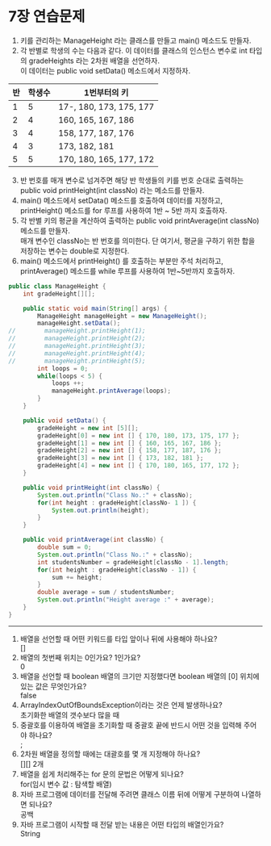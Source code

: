 # 7장 연습문제
1. 키를 관리하는 ManageHeight 라는 클래스를 만들고 main() 메소드도 만들자.
2. 각 반별로 학생의 수는 다음과 같다. 이 데이터를 클래스의 인스턴스 변수로 int 타입의 gradeHeights 라는 2차원 배열을 선언하자.  
이 데이터는 public void setData() 메소드에서 지정하자.   

|반|학생수|1번부터의 키|
|---|---|----|
|1|5|17-, 180, 173, 175, 177|
|2|4|160, 165, 167, 186|
|3|4|158, 177, 187, 176|
|4|3|173, 182, 181|
|5|5|170, 180, 165, 177, 172|

3. 반 번호를 매개 변수로 넘겨주면 해당 반 학생들의 키를 번호 순대로 출력하는 public void printHeight(int classNo) 라는 메소드를 만들자.
4. main() 메소드에서 setData() 메소드를 호출하여 데이터를 지정하고, printHeight() 메소드를 for 루프를 사용하여 1반 ~ 5반 까지 호출하자.
5. 각 반별 키의 평균을 계산하여 출력하는 public void printAverage(int classNo) 메소드를 만들자.  
매개 변수인 classNo는 반 번호를 의미한다. 단 여기서, 평균을 구하기 위한 합을 저장하는 변수는 double로 지정한다.  
6. main() 메소드에서 printHeight() 를 호출하는 부분만 주석 처리하고, printAverage() 메소드를 while 루프를 사용하여 1반~5반까지 호출하자.

```java
public class ManageHeight {
    int gradeHeight[][];

    public static void main(String[] args) {
        ManageHeight manageHeight = new ManageHeight();
        manageHeight.setData();
//        manageHeight.printHeight(1);
//        manageHeight.printHeight(2);
//        manageHeight.printHeight(3);
//        manageHeight.printHeight(4);
//        manageHeight.printHeight(5);
        int loops = 0;
        while(loops < 5) {
            loops ++;
            manageHeight.printAverage(loops);
        }
    }

    public void setData() {
        gradeHeight = new int [5][];
        gradeHeight[0] = new int [] { 170, 180, 173, 175, 177 };
        gradeHeight[1] = new int [] { 160, 165, 167, 186 };
        gradeHeight[2] = new int [] { 158, 177, 187, 176 };
        gradeHeight[3] = new int [] { 173, 182, 181 };
        gradeHeight[4] = new int [] { 170, 180, 165, 177, 172 };
    }

    public void printHeight(int classNo) {
        System.out.println("Class No.:" + classNo);
        for(int height : gradeHeight[classNo- 1 ]) {
            System.out.println(height);
        }
    }

    public void printAverage(int classNo) {
        double sum = 0;
        System.out.println("Class No.:" + classNo);
        int studentsNumber = gradeHeight[classNo - 1].length;
        for(int height : gradeHeight[classNo - 1]) {
            sum += height;
        }
        double average = sum / studentsNumber;
        System.out.println("Height average :" + average);
    }
}
```
---
1. 배열을 선언할 때 어떤 키워드를 타입 앞이나 뒤에 사용해야 하나요?  
[]
2. 배열의 첫번째 위치는 0인가요? 1인가요?  
0
3. 배열을 선언할 때 boolean 배열의 크기만 지정했다면 boolean 배열의 [0] 위치에 있는 값은 무엇인가요?  
false
4. ArrayIndexOutOfBoundsException이라는 것은 언제 발생하나요?  
초기화한 배열의 갯수보다 많을 때
5. 중괄호를 이용하여 배열을 초기화할 때 중괄호 끝에 반드시 어떤 것을 입력해 주어야 하나요?  
;
6. 2차원 배열을 정의할 때에는 대괄호를 몇 개 지정해야 하나요?  
[][] 2개
7. 배열을 쉽게 처리해주는 for 문의 문법은 어떻게 되나요?  
for(임시 변수 값 : 탐색할 배열)
8. 자바 프로그램에 데이터를 전달해 주려면 클래스 이름 뒤에 어떻게 구분하여 나열하면 되나요?  
공백
9. 자바 프로그램이 시작할 때 전달 받는 내용은 어떤 타입의 배열인가요?  
String